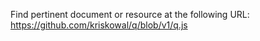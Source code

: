 Find pertinent document or resource at the following URL:
https://github.com/kriskowal/q/blob/v1/q.js

